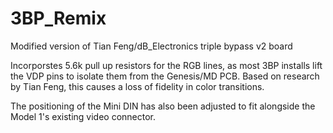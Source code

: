 # 3BP_Remix
Modified version of Tian Feng/dB_Electronics triple bypass v2 board

Incorporstes 5.6k pull up resistors for the RGB lines, as most 3BP installs lift the VDP pins to isolate them from the Genesis/MD PCB. Based on research by Tian Feng, this causes a loss of fidelity in color transitions.

The positioning of the Mini DIN has also been adjusted to fit alongside the Model 1's existing video connector.
